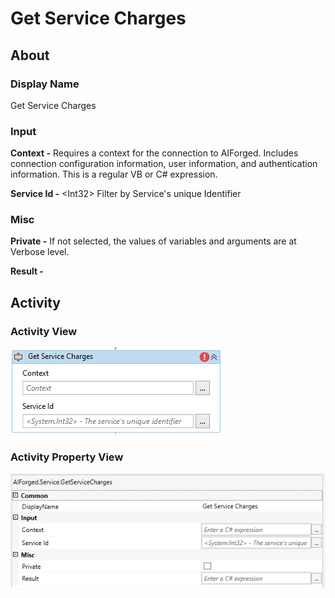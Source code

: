 # Get Service Charges

## About

### Display Name

Get Service Charges

### Input

**Context -** Requires a context for the connection to AIForged. Includes connection configuration information, user information, and authentication information. This is a regular VB or C# expression.

**Service Id -** \<Int32> Filter by Service's unique Identifier

### Misc

**Private -** If not selected, the values of variables and arguments are at Verbose level.

**Result -**

## Activity

### Activity View

![](../../../assets/image%20%28113%29%20%281%29.png)
### Activity Property View

![](../../../assets/image%20%2819%29%20%284%29.png)


